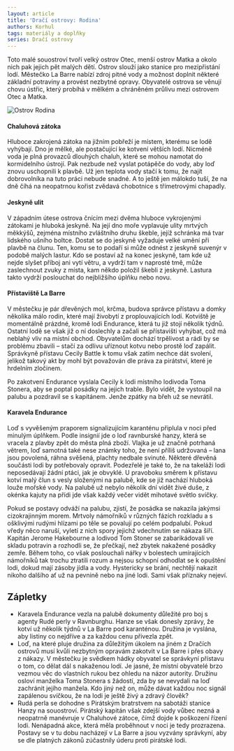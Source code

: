 ```yaml
---
layout: article
title: 'Dračí ostrovy: Rodina'
authors: Korhul
tags: materiály a doplňky
series: Dračí ostrovy
---
```


Toto malé souostroví tvoří velký ostrov Otec, menší ostrov Matka a okolo nich pak jejich pět malých dětí. Ostrov slouží jako stanice pro mezipřistání lodí. Městečko La Barre nabízí zdroj pitné vody a možnost doplnit některé základní potraviny a provést nezbytné opravy. Obyvatelé ostrova se věnují chovu ústřic, který probíhá v mělkém a chráněném průlivu mezi ostrovem Otec a Matka.

![Ostrov Rodina]({{site.baseurl}}/76/rodina.jpg)

#### Chaluhová zátoka

Hluboce zakrojená zátoka na jižním pobřeží je místem, kterému se lodě vyhýbají. Dno je mělké, ale postačující ke kotvení větších lodí. Nicméně voda je plná provazců dlouhých chaluh, které se mohou namotat do kormidelního ústrojí. Pak nezbude než vyslat potápěče do vody, aby loď znovu uschopnili k plavbě. Už jen teplota vody stačí k tomu, že najít dobrovolníka na tuto práci nebude snadné. A to ještě jen málokdo tuší, že na dně číhá na neopatrnou kořist zvědavá chobotnice s třímetrovými chapadly.

#### Jeskyně ulit

V západním útese ostrova čnícím mezi dvěma hluboce vykrojenými zátokami je hluboká jeskyně. Na její dno moře vyplavuje ulity mrtvých měkkýšů, zejména místního zvláštního druhu škeble, jejíž schránka má tvar lidského ušního boltce. Dostat se do jeskyně vyžaduje velké umění při plavbě na člunu. Ten, komu se to podaří si může odnést z jeskyně suvenýr v podobě malých lastur. Kdo se postaví až na konec jeskyně, tam kde už nejde slyšet příboj ani vytí větru, a vydrží tam v naprosté tmě, může zaslechnout zvuky z místa, kam někdo položil škebli z jeskyně. Lastura takto vydrží poslouchat do nejbližšího úplňku nebo novu.

#### Přístaviště La Barre

V městečku je pár dřevěných mol, krčma, budova správce přístavu a domky několika málo rodin, které mají živobytí z proplouvajících lodí. Kotviště je momentálně prázdné, kromě lodi Endurance, která tu již stojí několik týdnů. Ostatní lodě se však již o ní doslechly a začali se přístavišti vyhýbat, což má neblahý vliv na místní obchod. Obyvatelům dochází trpělivost a rádi by se problému zbavili – stačí za odlivu uříznout kotvu nebo prostě loď zapálit. Správkyně přístavu Cecily Battle k tomu však zatím nechce dát svolení, jelikož takový akt by mohl být považován dle práva za pirátství, které je hrdelním zločinem.

Po zakotvení Endurance vyslala Cecily k lodi místního lodivoda Toma Stonera, aby se poptal posádky na jejich trable. Bylo vidět, že vystoupil na palubu a pozdravil se s kapitánem. Jenže zpátky na břeh už se nevrátil.

#### Karavela Endurance

Loď s vyvěšeným praporem signalizujícím karanténu připlula v noci před minulým úplňkem. Podle insignií jde o loď ravnburské hanzy, která se vracela z plavby zpět do města plná zboží. Vlajka je už značně potrhaná větrem, loď samotná také nese známky toho, že není příliš udržovaná – lana jsou povolená, ráhna svěšená, plachty nedbale svinuté. Některé dřevěná součásti lodi by potřebovaly opravit. Podezřelé je také to, že na takeláži lodi neposedávají žádní ptáci, jak je obvyklé. U pravoboku směrem k přístavu kotví malý člun s vesly složenými na palubě, kde se již nachází hluboká louže mořské vody. Na palubě už nebylo několik dní vidět živé duše, z okénka kajuty na přídi jde však každý večer vidět mihotavé světlo svíčky.

Pokud se postavy odváží na palubu, zjistí, že posádka se nakazila jakýmsi cizokrajinným morem. Mrtvoly námořníků v různých fázích rozkladu a s ošklivými rudými hlízami po těle se povalují po celém podpalubí. Pokud vředy něco naruší, vyletí z nich spory jejichž vdechnutím se nákaza šíří. Kapitán Jerome Hakebourne a lodivod Tom Stoner se zabarikádovali ve skladu potravin a rozhodli se, že přečkají, než zbytek nakažené posádky zemře. Během toho, co však poslouchali nářky v bolestech umírajících námořníků tak trochu ztratili rozum a nejsou schopní odhodlat se k opuštění lodi, dokud mají zásoby jídla a vody. Hystericky se brání, nechtějí nakazit nikoho dalšího ať už na pevnině nebo na jiné lodi. Sami však příznaky nejeví.

## Zápletky

- Karavela Endurance vezla na palubě dokumenty důležité pro boj s agenty Rudé perly v Ravnburghu. Hanze se však donesly zprávy, že kotví už několik týdnů v La Barre pod karanténou. Družina je vyslána, aby listiny co nejdříve a za každou cenu přivezla zpět.
- Loď, na které pluje družina za důležitým úkolem na jiném z Dračích ostrovů musí kvůli nezbytným opravám zakotvit v La Barre i přes obavy z nákazy. V městečku je svědkem hádky obyvatel se správkyní přístavu o tom, co dělat dál s nakaženou lodí. Je jasné, že místní obyvatelé brzo vezmou věc do vlastních rukou bez ohledu na názor autority. Družinu osloví manželka Toma Stonera s žádostí, zda by se nevydali na loď zachránit jejího manžela. Kdo jiný než on, může dávat každou noc signál zapálenou svíčkou, že na lodi je ještě živý a zdravý člověk?
- Rudá perla se dohodne s Pirátským bratrstvem na sabotáži stanice Hanzy na souostroví. Pirátský kapitán však zdejší vody vůbec nezná a neopatrně manévruje v Chaluhové zátoce, čímž dojde k poškození řízení lodi. Nenápadná akce, která měla proběhnout v noci je tedy prozrazena. Postavy se v tu dobu nacházejí v La Barre a jsou vyzvány správkyní, aby se dle platných zákonů zúčastnily úderu proti pirátské lodi.
